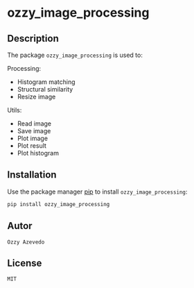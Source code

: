 # ozzy_image_processing

## Description

The package `ozzy_image_processing` is used to:

Processing:
- Histogram matching
- Structural similarity
- Resize image

Utils:
- Read image
- Save image
- Plot image
- Plot result
- Plot histogram

## Installation

Use the package manager [pip](https://pip.pypa.io/en/stable/) to install `ozzy_image_processing`:

```bash
pip install ozzy_image_processing
```
## Autor
	Ozzy Azevedo

## License
	MIT
	